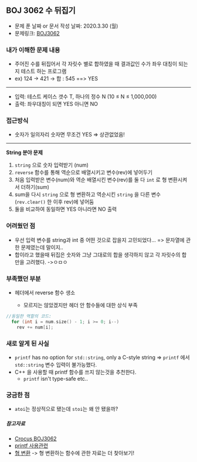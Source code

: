 ## BOJ 3062 수 뒤집기

- 문제 푼 날짜 or 문서 작성 날짜: 2020.3.30 (월)
- 문제링크: [BOJ3062](https://www.acmicpc.net/problem/3062)

### 내가 이해한 문제 내용

- 주어진 수를 뒤집어서 각 자릿수 별로 합하였을 때 결과값인 수가 좌우 대칭이 되는지 테스트 하는 프로그램
- ex) 124 -> 421 -> 합 : 545 ==> YES

-----

- 입력: 테스트 케이스 갯수 T, 하나의 정수 N (10 ≤ N ≤ 1,000,000)
- 출력: 좌우대칭이 되면 YES 아니면 NO

### 접근방식

- 숫자가 일의자리 숫자면 무조건 YES => 상관없었음!

---

**String 분야 문제**

1. `string` 으로 숫자 입력받기 (num)
2. `reverse` 함수를 통해 역순으로 배열시키고 변수(rev)에 넣어두기
3. 처음 입력받은 변수(num)와 역순 배열시킨 변수(rev)를 둘 다 `int` 로 형 변환시켜서 더하기(sum)
4. sum을 다시 `string` 으로 형 변환하고 역순시킨 `string` 을 다른 변수(`rev.clear()` 한 이후 rev)에 넣어둠
5. 둘을 비교하여 동일하면 YES 아니라면 NO 출력

### 어려웠던 점

- 우선 입력 변수를 string과 int 중 어떤 것으로 잡을지 고민되었다... => 문자열에 관한 문제였는데 말이지..
- 합이라고 했을때 뒤집은 숫자와 그냥 그대로의 합을 생각하지 않고 각 자릿수의 합만을 고려했다. ->ㅇㅁㅇ

### 부족했던 부분

- <algorithm> 헤더에서 reverse 함수 생소 
  - 모르지는 않았겠지만 <algorithm> 헤더 안 함수들에 대한 상식 부족

```c++
//동일한 역할의 코드:
  for (int i = num.size() - 1; i >= 0; i--)
    rev += num[i];
```
### 새로 알게 된 사실

- `printf` has no option for `std::string`, only a C-style string =>  `printf` 에서 `std::string` 변수 입력이 불가능했다.
- C++ 을 사용할 때 printf 함수를 쓰지 않는것을 추천한다.
  -  `printf` isn't type-safe etc..

### 궁금한 점

- `atoi`는 정상적으로 됐는데 `stoi`는 왜 안 됐을까?

##### 참고자료

- [Crocus BOJ3062](https://www.crocus.co.kr/941)
- [printf 사용관련](https://stackoverflow.com/questions/10865957/printf-with-stdstring)
- [형 변환](https://blockdmask.tistory.com/39) -> 형 변환하는 함수에 관한 자료는 더 찾아보기!



